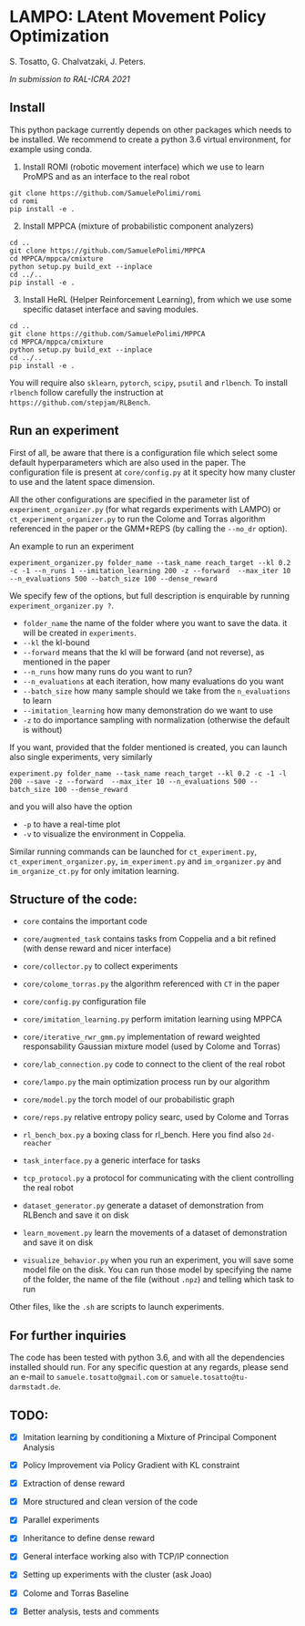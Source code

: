 LAMPO: LAtent Movement Policy Optimization
==========================================

S. Tosatto, G. Chalvatzaki, J. Peters.

_In submission to RAL-ICRA 2021_

Install
-------
This python package currently depends on other packages which needs to be installed.
We recommend to create a python 3.6 virtual environment, for example using conda.

1. Install ROMI (robotic movement interface) which we use to learn ProMPS and as an interface to the real robot

```shell script
git clone https://github.com/SamuelePolimi/romi
cd romi
pip install -e . 
```

2. Install MPPCA (mixture of probabilistic component analyzers)

```shell script
cd ..
git clone https://github.com/SamuelePolimi/MPPCA
cd MPPCA/mppca/cmixture
python setup.py build_ext --inplace
cd ../..
pip install -e .
```

3. Install HeRL (Helper Reinforcement Learning), from which we use some specific dataset interface and saving modules.
```shell script
cd ..
git clone https://github.com/SamuelePolimi/MPPCA
cd MPPCA/mppca/cmixture
python setup.py build_ext --inplace
cd ../..
pip install -e .
```

You will require also `sklearn`, `pytorch`, `scipy`, `psutil` and `rlbench`.
To install `rlbench` follow carefully the instruction at `https://github.com/stepjam/RLBench`.

Run an experiment
-----------------

First of all, be aware that there is a configuration file which select some default hyperparameters which are also used in the paper.
The configuration file is present at `core/config.py` at it specity how many cluster to use and the latent space dimension.

All the other configurations are specified in the parameter list of `experiment_organizer.py` (for what regards experiments with LAMPO)
or `ct_experiment_organizer.py` to run the Colome and Torras algorithm referenced in the paper or the GMM+REPS (by calling the `--no_dr` option).

An example to run an experiment

```shell script
experiment_organizer.py folder_name --task_name reach_target --kl 0.2 -c -1 --n_runs 1 --imitation_learning 200 -z --forward  --max_iter 10 --n_evaluations 500 --batch_size 100 --dense_reward 
```

We specify few of the options, but full description is enquirable by running `experiment_organizer.py ?`.

- `folder_name` the name of the folder where you want to save the data. it will be created in `experiments`.
- `--kl` the kl-bound
- `--forward` means that the kl will be forward (and not reverse), as mentioned in the paper
- `--n_runs` how many runs do you want to run?
- `--n_evaluations` at each iteration, how many evaluations do you want
- `--batch_size` how many sample should we take from the `n_evaluations` to learn
- `--imitation_learning` how many demonstration do we want to use
- `-z` to do importance sampling with normalization (otherwise the default is without)

If you want, provided that the folder mentioned is created, you can launch also single experiments, very similarly

```shell script
experiment.py folder_name --task_name reach_target --kl 0.2 -c -1 -l 200 --save -z --forward  --max_iter 10 --n_evaluations 500 --batch_size 100 --dense_reward 
```

and you will also have the option

- `-p` to have a real-time plot
- `-v` to visualize the environment in Coppelia.

Similar running commands can be launched for `ct_experiment.py`, `ct_experiment_organizer.py`, `im_experiment.py` and `im_organizer.py` and `im_organize_ct.py` for only imitation learning.

Structure of the code:
----------------------

- `core` contains the important code
- `core/augmented_task` contains tasks from Coppelia and a bit refined (with dense reward and nicer interface)
- `core/collector.py` to collect experiments
- `core/colome_torras.py` the algorithm referenced with `CT` in the paper
- `core/config.py` configuration file
- `core/imitation_learning.py` perform imitation learning using MPPCA
- `core/iterative_rwr_gmm.py` implementation of reward weighted responsability Gaussian mixture model (used by Colome and Torras)
- `core/lab_connection.py` code to connect to the client of the real robot
- `core/lampo.py` the main optimization process run by our algorithm
- `core/model.py` the torch model of our probabilistic graph
- `core/reps.py` relative entropy policy searc, used by Colome and Torras
- `rl_bench_box.py` a boxing class for rl_bench. Here you find also `2d-reacher`
- `task_interface.py` a generic interface for tasks
- `tcp_protocol.py` a protocol for communicating with the client controlling the real robot

- `dataset_generator.py` generate a dataset of demonstration from RLBench and save it on disk
- `learn_movement.py` learn the movements of a dataset of demonstration and save it on disk
- `visualize_behavior.py` when you run an experiment, you will save some model file on the disk. You can run those model by specifying
the name of the folder, the name of the file (without `.npz`) and telling which task to run

Other files, like the `.sh` are scripts to launch experiments. 


For further inquiries 
---------------------

The code has been tested with python 3.6, and with all the dependencies installed should run. For any specific question at any regards,
please send an e-mail to `samuele.tosatto@gmail.com` or `samuele.tosatto@tu-darmstadt.de`.








TODO:
----
- [x] Imitation learning by conditioning a Mixture of Principal Component Analysis
- [x] Policy Improvement via Policy Gradient with KL constraint
- [x] Extraction of dense reward
- [x] More structured and clean version of the code
- [x] Parallel experiments
- [x] Inheritance to define dense reward
- [x] General interface working also with TCP/IP connection
- [x] Setting up experiments with the cluster (ask Joao)
- [x] Colome and Torras Baseline
- [x] Better analysis, tests and comments

